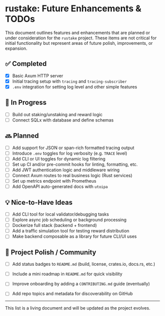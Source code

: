 # rustake: Future Enhancements & TODOs

This document outlines features and enhancements that are planned or under consideration for the `rustake` project. These items are not critical for initial functionality but represent areas of future polish, improvements, or expansion.

## ✅ Completed
- [x] Basic Axum HTTP server
- [x] Initial tracing setup with `tracing` and `tracing-subscriber`
- [x] `.env` integration for setting log level and other simple features

## 🚧 In Progress
- [ ] Build out staking/unstaking and reward logic
- [ ] Connect SQLx with database and define schemas

## 🔜 Planned
- [ ] Add support for JSON or span-rich formatted tracing output
- [ ] Introduce `.env` toggles for log verbosity (e.g. `TRACE` level)
- [ ] Add CLI or UI toggles for dynamic log filtering
- [ ] Set up CI and/or pre-commit hooks for linting, formatting, etc.
- [ ] Add JWT authentication logic and middleware wiring
- [ ] Connect Axum routes to real business logic (Rust services)
- [ ] Set up metrics endpoint with Prometheus
- [ ] Add OpenAPI auto-generated docs with `utoipa`

## 💡 Nice-to-Have Ideas
- [ ] Add CLI tool for local validator/debugging tasks
- [ ] Explore async job scheduling or background processing
- [ ] Dockerize full stack (backend + frontend)
- [ ] Add a traffic simulation tool for testing reward distribution
- [ ] Make backend composable as a library for future CLI/UI uses

## 🪪 Project Polish / Community

- [ ] Add status badges to `README.md` (build, license, crates.io, docs.rs, etc.)
- [ ] Include a mini roadmap in `README.md` for quick visibility
- [ ] Improve onboarding by adding a `CONTRIBUTING.md` guide (eventually)
- [ ] Add repo topics and metadata for discoverability on GitHub


---
This list is a living document and will be updated as the project evolves.
